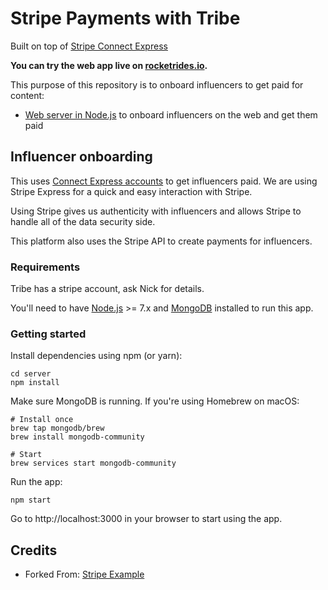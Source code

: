 # Stripe Payments with Tribe

Built on top of  [Stripe Connect Express](https://stripe.com/connect/express)

**You can try the web app live on [rocketrides.io](https://rocketrides.io).**

This purpose of this repository is to onboard influencers to get paid for content:
* [Web server in Node.js](#web-onboarding-for-pilots) to onboard influencers on the web and get them paid

## Influencer onboarding

This uses [Connect Express accounts](https://stripe.com/connect/account-types) to get influencers paid. We are using Stripe Express for a quick and easy interaction with Stripe.

Using Stripe gives us authenticity with influencers and allows Stripe to handle all of the data security side.

This platform also uses the Stripe API to create payments for influencers.

### Requirements

Tribe has a stripe account, ask Nick for details. 

You'll need to have [Node.js](http://nodejs.org) >= 7.x and [MongoDB](http://mongodb.org) installed to run this app.

### Getting started

Install dependencies using npm (or yarn):

    cd server
    npm install


Make sure MongoDB is running. If you're using Homebrew on macOS:

    # Install once
    brew tap mongodb/brew
    brew install mongodb-community 

    # Start
    brew services start mongodb-community

Run the app:

    npm start

Go to http://localhost:3000 in your browser to start using the app.


## Credits

* Forked From: [Stripe Example](https://github.com/stripe/stripe-connect-rocketrides)
